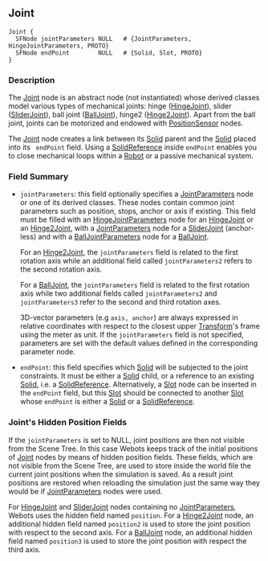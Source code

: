 ## Joint

```
Joint {
  SFNode jointParameters NULL   # {JointParameters, HingeJointParameters, PROTO}
  SFNode endPoint        NULL   # {Solid, Slot, PROTO}
}
```

### Description

The [Joint](#joint) node is an abstract node (not instantiated) whose derived classes model various types of mechanical joints: hinge ([HingeJoint](hingejoint.md)), slider ([SliderJoint](sliderjoint.md)), ball joint ([BallJoint](balljoint.md)), hinge2 ([Hinge2Joint](hinge2joint.md)).
Apart from the ball joint, joints can be motorized and endowed with [PositionSensor](positionsensor.md) nodes.

The [Joint](#joint) node creates a link between its [Solid](solid.md) parent and the [Solid](solid.md) placed into its ` endPoint` field.
Using a [SolidReference](solidreference.md) inside `endPoint` enables you to close mechanical loops within a [Robot](robot.md) or a passive mechanical system.

### Field Summary

- `jointParameters`: this field optionally specifies a [JointParameters](jointparameters.md) node or one of its derived classes.
These nodes contain common joint parameters such as position, stops, anchor or axis if existing.
This field must be filled with an [HingeJointParameters](hingejointparameters.md) node for an [HingeJoint](hingejoint.md) or an [Hinge2Joint](hinge2joint.md), with a [JointParameters](jointparameters.md) node for a [SliderJoint](sliderjoint.md) (anchor-less) and with a [BallJointParameters](balljointparameters.md) node for a [BallJoint](balljoint.md).

    For an [Hinge2Joint](hinge2joint.md), the `jointParameters` field is related to the first rotation axis while an additional field called `jointParameters2` refers to the second rotation axis.

    For a [BallJoint](balljoint.md), the `jointParameters` field is related to the first rotation axis while two additional fields called `jointParameters2` and `jointParameters3` refer to the second and third rotation axes.

    3D-vector parameters (e.g `axis, anchor`) are always expressed in relative coordinates with respect to the closest upper [Transform](transform.md)'s frame using the meter as unit. If the `jointParameters` field is not specified, parameters are set with the default values defined in the corresponding parameter node.

- `endPoint`: this field specifies which [Solid](solid.md) will be subjected to the joint constraints.
It must be either a [Solid](solid.md) child, or a reference to an existing [Solid](solid.md), i.e. a [SolidReference](solidreference.md).
Alternatively, a [Slot](slot.md) node can be inserted in the `endPoint` field, but this [Slot](slot.md) should be connected to another [Slot](slot.md) whose `endPoint` is either a [Solid](solid.md) or a [SolidReference](solidreference.md).

### Joint's Hidden Position Fields

If the `jointParameters` is set to NULL, joint positions are then not visible from the Scene Tree.
In this case Webots keeps track of the initial positions of [Joint](#joint) nodes by means of hidden position fields.
These fields, which are not visible from the Scene Tree, are used to store inside the world file the current joint positions when the simulation is saved.
As a result joint positions are restored when reloading the simulation just the same way they would be if [JointParameters](jointparameters.md) nodes were used.

For [HingeJoint](hingejoint.md) and [SliderJoint](sliderjoint.md) nodes containing no [JointParameters](jointparameters.md), Webots uses the hidden field named `position`.
For a [Hinge2Joint](hingejoint.md) node, an additional hidden field named `position2` is used to store the joint position with respect to the second axis.
For a [BallJoint](balljoint.md) node, an additional hidden field named `position3` is used to store the joint position with respect the third axis.

